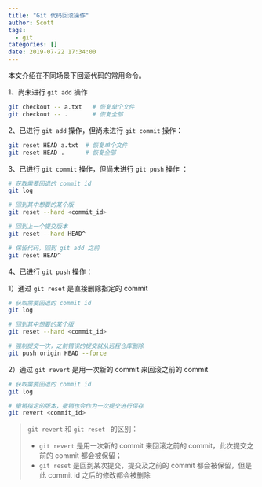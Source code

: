 ```yaml
---
title: "Git 代码回滚操作"
author: Scott
tags:
  - git
categories: []
date: 2019-07-22 17:34:00
---
```

本文介绍在不同场景下回滚代码的常用命令。

<!--more-->

1、尚未进行 `git add` 操作

```bash
git checkout -- a.txt   # 恢复单个文件
git checkout -- .       # 恢复全部
```

2、已进行  `git add` 操作，但尚未进行 `git commit` 操作：

```bash
git reset HEAD a.txt  # 恢复单个文件
git reset HEAD .      # 恢复全部
```

3、已进行  `git commit` 操作，但尚未进行 `git push` 操作 ：

```bash
# 获取需要回退的 commit id
git log

# 回到其中想要的某个版
git reset --hard <commit_id>

# 回到上一个提交版本
git reset --hard HEAD^

# 保留代码，回到 git add 之前
git reset HEAD^
```

4、已进行 `git push` 操作：

1）通过 `git reset` 是直接删除指定的 commit

```bash
# 获取需要回退的 commit id
git log

# 回到其中想要的某个版
git reset --hard <commit_id>

# 强制提交一次，之前错误的提交就从远程仓库删除
git push origin HEAD --force 
```

2）通过 `git revert` 是用一次新的 commit 来回滚之前的 commit

```bash
# 获取需要回退的 commit id
git log

# 撤销指定的版本，撤销也会作为一次提交进行保存
git revert <commit_id> 
```

> `git revert`  和  `git reset ` 的区别：
>
> - `git revert` 是用一次新的 commit 来回滚之前的 commit，此次提交之前的 commit 都会被保留；
> - `git reset` 是回到某次提交，提交及之前的 commit 都会被保留，但是此 commit id 之后的修改都会被删除